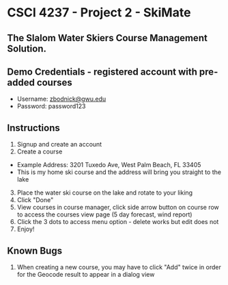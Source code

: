 # CSCI 4237 - Project 2 - SkiMate
## The Slalom Water Skiers Course Management Solution.

## Demo Credentials - registered account with pre-added courses
 - Username: zbodnick@gwu.edu
 - Password: password123

## Instructions
1. Signup and create an account
2. Create a course
 - Example Address: 3201 Tuxedo Ave, West Palm Beach, FL 33405
 - This is my home ski course and the address will bring you straight to the lake
3. Place the water ski course on the lake and rotate to your liking
4. Click "Done"
5. View courses in course manager, click side arrow button on course row to access the courses view page (5 day forecast, wind report)
6. Click the 3 dots to access menu option - delete works but edit does not
7. Enjoy!

## Known Bugs
1. When creating a new course, you may have to click "Add" twice in order for the Geocode result to appear in a dialog view
